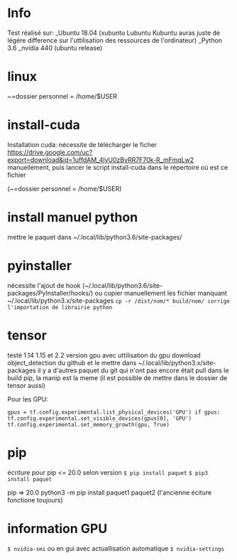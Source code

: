 # Info
Test réalisé sur:
_Ubuntu 18.04 (xubuntu Lubuntu Kubuntu auras juste de légére difference sur l'uttilisation des ressources de l'ordinateur)
_Python 3.6
_nvidia 440 (ubuntu release)

# linux
~=dossier personnel = /home/$USER

# install-cuda
Installation cuda:
nécessite de télécharger le ficher https://drive.google.com/uc?export=download&id=1uffdAM_4lyU0zBvRR7F70k-R_mFmqLw2  manuellement, puis lancer le script install-cuda dans le répertoire où est ce fichier

(~=dossier personnel = /home/$USER)
# install manuel python
mettre le paquet dans ~/.local/lib/python3.6/site-packages/
# pyinstaller 
nécessite l'ajout de hook (~/.local/lib/python3.6/site-packages/PyInstaller/hooks/) ou copier manuellement les fichier manquant ~/.local/lib/python3.x/site-packages
`cp -r /dist/nom/* build/nom/ corrige l'importation de librairie python`
# tensor
testé 1.14 1.15 et 2.2 version gpu avec uttilisation du gpu
download object_detection du github et le mettre dans ~/.local/lib/python3.x/site-packages 
il y a d'autres paquet du git qui n'ont pas encore était pull dans le build pip,
la manip est la meme (il est possible de mettre dans le dossier de tensor aussi)

Pour les GPU: 

`gpus = tf.config.experimental.list_physical_devices('GPU')
if gpus:
      tf.config.experimental.set_visible_devices(gpus[0], 'GPU')
      tf.config.experimental.set_memory_growth(gpu, True)`
# pip
écriture pour pip <= 20.0 
selon version
`$ pip install paquet`
`$ pip3 install paquet` 

pip => 20.0
python3 -m pip install paquet1 paquet2 
(l'ancienne éciture fonctione toujours)

# information GPU
`$ nvidia-smi` ou en gui avec actuallisation automatique `$ nvidia-settings`
